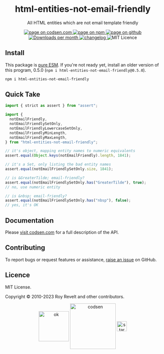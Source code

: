 <h1 align="center">html-entities-not-email-friendly</h1>

<p align="center">All HTML entities which are not email template friendly</p>

<p align="center">
  <a href="https://codsen.com/os/html-entities-not-email-friendly" rel="nofollow noreferrer noopener">
    <img src="https://img.shields.io/badge/-codsen-blue?style=flat-square" alt="page on codsen.com">
  </a>
  <a href="https://www.npmjs.com/package/html-entities-not-email-friendly" rel="nofollow noreferrer noopener">
    <img src="https://img.shields.io/badge/-npm-blue?style=flat-square" alt="page on npm">
  </a>
  <a href="https://github.com/codsen/codsen/tree/main/packages/html-entities-not-email-friendly" rel="nofollow noreferrer noopener">
    <img src="https://img.shields.io/badge/-github-blue?style=flat-square" alt="page on github">
  </a>
  <a href="https://npmcharts.com/compare/html-entities-not-email-friendly?interval=30" rel="nofollow noreferrer noopener" target="_blank">
    <img src="https://img.shields.io/npm/dm/html-entities-not-email-friendly.svg?style=flat-square" alt="Downloads per month">
  </a>
  <a href="https://codsen.com/os/html-entities-not-email-friendly/changelog" rel="nofollow noreferrer noopener">
    <img src="https://img.shields.io/badge/changelog-here-brightgreen?style=flat-square" alt="changelog">
  </a>
  <img src="https://img.shields.io/badge/licence-MIT-brightgreen.svg?style=flat-square" alt="MIT Licence">
</p>

## Install

This package is [pure ESM](https://gist.github.com/sindresorhus/a39789f98801d908bbc7ff3ecc99d99c). If you're not ready yet, install an older version of this program, 0.5.0 (`npm i html-entities-not-email-friendly@0.5.0`).

```bash
npm i html-entities-not-email-friendly
```

## Quick Take

```js
import { strict as assert } from "assert";

import {
  notEmailFriendly,
  notEmailFriendlySetOnly,
  notEmailFriendlyLowercaseSetOnly,
  notEmailFriendlyMinLength,
  notEmailFriendlyMaxLength,
} from "html-entities-not-email-friendly";

// it's object, mapping entity names to numeric equivalents
assert.equal(Object.keys(notEmailFriendly).length, 1841);

// it's a Set, only listing the bad entity names
assert.equal(notEmailFriendlySetOnly.size, 1841);

// is &GreaterTilde; email-friendly?
assert.equal(notEmailFriendlySetOnly.has("GreaterTilde"), true);
// no, use numeric entity

// is &nbsp; email-friendly?
assert.equal(notEmailFriendlySetOnly.has("nbsp"), false);
// yes, it's OK
```

## Documentation

Please [visit codsen.com](https://codsen.com/os/html-entities-not-email-friendly/) for a full description of the API.

## Contributing

To report bugs or request features or assistance, [raise an issue](https://github.com/codsen/codsen/issues/new/choose) on GitHub.

## Licence

MIT License.

Copyright © 2010-2023 Roy Revelt and other contributors.

<p align="center"><img src="https://codsen.com/images/png-codsen-ok.png" width="98" alt="ok" align="center"> <img src="https://codsen.com/images/png-codsen-1.png" width="148" alt="codsen" align="center"> <img src="https://codsen.com/images/png-codsen-star-small.png" width="32" alt="star" align="center"></p>
